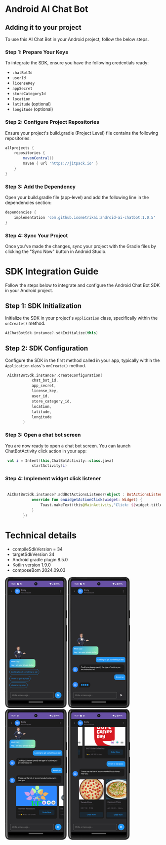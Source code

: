 
# Android AI Chat Bot

## Adding it to your project

To use this AI Chat Bot in your Android project, follow the below steps.

### Step 1: Prepare Your Keys

To integrate the SDK, ensure you have the following credentials ready:

- `chatBotId`
- `userId`
- `licenseKey`
- `appSecret`
- `storeCategoryId`
- `location`
- `latitude` (optional)
- `longitude` (optional)


### Step 2: Configure Project Repositories

Ensure your project's build.gradle (Project Level) file contains the following repositories:

```groovy
allprojects {
    repositories {
        mavenCentral()
        maven { url 'https://jitpack.io' }
    }
}
```

### Step 3: Add the Dependency

Open your build.gradle file (app-level) and add the following line in the dependencies section:

```groovy
dependencies {
    implementation 'com.github.isometrikai:android-ai-chatbot:1.0.5'
}
```
### Step 4: Sync Your Project

Once you've made the changes, sync your project with the Gradle files by clicking the "Sync Now" button in Android Studio.


# SDK Integration Guide

Follow the steps below to integrate and configure the Android Chat Bot SDK in your Android project.

## Step 1: SDK Initialization

Initialize the SDK in your project's `Application` class, specifically within the `onCreate()` method.

```kotlin
AiChatBotSdk.instance?.sdkInitialize(this)
```

## Step 2: SDK Configuration

Configure the SDK in the first method called in your app, typically within the `Application` class's `onCreate()` method.

```kotlin
 AiChatBotSdk.instance?.createConfiguration(
            chat_bot_id,
            app_secret,
            license_key,
            user_id,
            store_category_id,
            location,
            latitude,
            longitude
        )

```

### Step 3: Open a chat bot screen
You are now ready to open a chat bot screen. You can launch ChatBotActivity click action in your app:

```kotlin
 val i = Intent(this,ChatBotActivity::class.java)
            startActivity(i)
```

### Step 4: Implement widget click listener

```kotlin

 AiChatBotSdk.instance?.addBotActionsListener(object : BotActionsListener{
            override fun onWidgetActionClick(widget: Widget) {
                Toast.makeText(this@MainActivity,"Click: ${widget.title}",Toast.LENGTH_LONG).show()
            }
        })

```

# Technical details

* compileSdkVersion  = 34
* targetSdkVersion 34
* Android gradle plugin 8.5.0
* Kotlin version 1.9.0
* composeBom 2024.09.03


<p float="left">
  <img src="docs/Screenshot_1.png" width="200" />
  <img src="docs/Screenshot_2.png" width="200" />
  <img src="docs/Screenshot_3.png" width="200" />
  <img src="docs/Screenshot_4.png" width="200" />
</p>




